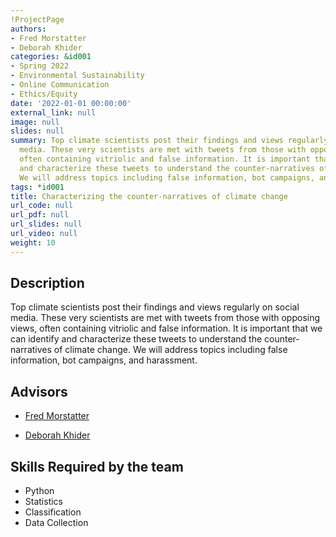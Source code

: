 ```yaml
---
!ProjectPage
authors:
- Fred Morstatter
- Deborah Khider
categories: &id001
- Spring 2022
- Environmental Sustainability
- Online Communication
- Ethics/Equity
date: '2022-01-01 00:00:00'
external_link: null
image: null
slides: null
summary: Top climate scientists post their findings and views regularly on social
  media. These very scientists are met with tweets from those with opposing views,
  often containing vitriolic and false information. It is important that we can identify
  and characterize these tweets to understand the counter-narratives of climate change.
  We will address topics including false information, bot campaigns, and harassment.
tags: *id001
title: Characterizing the counter-narratives of climate change
url_code: null
url_pdf: null
url_slides: null
url_video: null
weight: 10
---
```

## Description

Top climate scientists post their findings and views regularly on social media. These very scientists are met with tweets from those with opposing views, often containing vitriolic and false information. It is important that we can identify and characterize these tweets to understand the counter-narratives of climate change. We will address topics including false information, bot campaigns, and harassment.




## Advisors

* [Fred Morstatter](../../../author/fred-morstatter)

* [Deborah Khider](../../../author/deborah-khider)

## Skills Required by the team


* Python
* Statistics
* Classification
* Data Collection